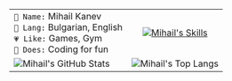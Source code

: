 <table>
  <tr>
    <td colspan="2">
      <code >👤 Name:</code> Mihail Kanev <br>
      <code>💬 Lang:</code> Bulgarian, English<br>
      <code>💗 Like:</code> Games, Gym<br>
      <code>💼 Does:</code> Coding for fun
    </td>
    <td align="center">
      <a href="https://skillicons.dev">
        <img src="https://skillicons.dev/icons?i=java,cs,html,css" alt="Mihail's Skills">
      </a>
    </td>
  </tr>
  <tr>
    <td colspan="2">
      <img src="https://github-readme-stats.vercel.app/api?username=mihailkanev01&show_icons=true&theme=github_dark" alt="Mihail's GitHub Stats">
    </td>
    <td>
      <img src="https://github-readme-stats.vercel.app/api/top-langs/?username=mihailkanev01&layout=compact&theme=github_dark" alt="Mihail's Top Langs">
    </td>
  </tr>
</table>
